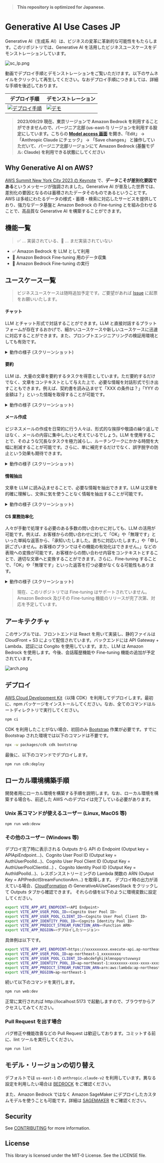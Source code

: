 > **This repository is optimized for Japanese.**

# Generative AI Use Cases JP

Generative AI（生成系 AI）は、ビジネスの変革に革新的な可能性をもたらします。このリポジトリでは、Generative AI を活用したビジネスユースケースをデモンストレーションしています。

![sc_lp.png](/imgs/sc_lp.png)

動画でデプロイ手順とデモンストレーションをご覧いただけます。以下のサムネイルをクリックして再生してください。なおデプロイ手順につきましては、詳細な手順を後述しております。

| **デプロイ手順**                                                                                             | **デモンストレーション**                                                                             |
|--------------------------------------------------------------------------------------------------------------|------------------------------------------------------------------------------------------------------|
| [![デプロイ手順](https://img.youtube.com/vi/9sMA17OKP1k/0.jpg)](https://www.youtube.com/watch?v=9sMA17OKP1k) | [![デモ](https://img.youtube.com/vi/rkKZZSuVZUU/0.jpg)](https://www.youtube.com/watch?v=rkKZZSuVZUU) |

> **2023/09/29 現在、東京リージョンで Amazon Bedrock を利用することができませんので、バージニア北部 (us-east-1) リージョンを利用する設定にしています。こちらの [Model access 画面](https://us-east-1.console.aws.amazon.com/bedrock/home?region=us-east-1#/modelaccess) を開き、「Edit」 → 「Anthropic Claude にチェック」 → 「Save changes」 と操作していただいて、バージニア北部リージョンにて Amazon Bedrock (基盤モデル: Claude) を利用できる状態にしてください**

## Why Generative AI on AWS?

[AWS Summit New York City 2023 の Keynote](https://www.youtube.com/watch?v=1PkABWCJINM&t=1652s) で、**データこそが差別化要因である**というメッセージが強調されました。Generative AI が普及した世界では、差別化の要因となるのは蓄積されたデータそのものであるということです。AWS は多岐にわたるデータの様式・蓄積・検索に対応したサービスを提供しており、強力なデータ基盤と Amazon Bedrock の Fine-tuning とを組み合わせることで、高品質な Generative AI を構築することができます。

## 機能一覧

> :white_check_mark: ... 実装されている、:construction: ... まだ実装されていない

- :white_check_mark: Amazon Bedrock を LLM として利用
- :construction: Amazon Bedrock Fine-tuning 用のデータ収集
- :construction: Amazon Bedrock Fine-tuning の実行

## ユースケース一覧

> ビジネスユースケースは随時追加予定です。ご要望があれば [Issue](https://github.com/aws-samples/generative-ai-use-cases-jp/issues) に起票をお願いいたします。

#### チャット

LLM とチャット形式で対話することができます。LLM と直接対話するプラットフォームが存在するおかげで、細かいユースケースや新しいユースケースに迅速に対応することができます。また、プロンプトエンジニアリングの検証用環境としても有効です。

<details>
  <summary>動作の様子 (スクリーンショット)</summary>
  <img src="/imgs/usecase_chat.gif"/>
</details>

#### 要約

LLM は、大量の文章を要約するタスクを得意としています。ただ要約するだけでなく、文章をコンテキストとして与えた上で、必要な情報を対話形式で引き出すこともできます。例えば、契約書を読み込ませて「XXX の条件は？」「YYY の金額は？」といった情報を取得することが可能です。

<details>
  <summary>動作の様子 (スクリーンショット)</summary>
  <img src="/imgs/usecase_summarize.gif"/>
</details>

#### メール作成

ビジネスメールの作成を日常的に行う人々は、形式的な挨拶や敬語の繰り返しではなく、メールの内容に集中したいと考えているでしょう。LLM を使用することで、そのような冗長なタスクを極力減らし、ルーチンワークにかかる時間を大幅に削減することが可能です。さらに、単に補完するだけでなく、誤字脱字の防止という効果も期待できます。

<details>
  <summary>動作の様子 (スクリーンショット)</summary>
  <img src="/imgs/usecase_mail.gif"/>
</details>

#### 情報抽出

文章を LLM に読み込ませることで、必要な情報を抽出できます。LLM は文章を的確に理解し、文体に気を使うことなく情報を抽出することが可能です。

<details>
  <summary>動作の様子 (スクリーンショット)</summary>
  <img src="/imgs/usecase_extract.gif"/>
</details>

#### CS 業務効率化

人々が手動で処理する必要のある多数の問い合わせに対しても、LLM の活用が可能です。例えば、お客様からの問い合わせに対して「OK」や「無理です」といった単純な返答から、「承知いたしました。直ちに対応いたします。」や「申し訳ございません。お客様のプランではその機能の有効化はできません。」などの表現への変換が可能です。お客様からの問い合わせ内容をコンテキストとすることで、適切な文章へと変換することができます。さらに、Fine-tuning することで、「OK」や「無理です」といった返答を打つ必要がなくなる可能性もあります。

<details>
  <summary>動作の様子 (スクリーンショット)</summary>
  <img src="/imgs/usecase_cs.gif"/>
</details>

> 現在、このリポジトリでは Fine-tuning はサポートされていません。
> Amazon Bedrock 及びその Fine-tuning 機能のリリースが完了次第、対応を予定しています。

## アーキテクチャ

このサンプルでは、フロントエンドは React を用いて実装し、静的ファイルは CloudFront + S3 によって配信されています。バックエンドには API Gateway + Lambda、認証には Congito を使用しています。また、LLM は Amazon Bedrock を使用します。今後、会話履歴機能や Fine-tuning 機能の追加が予定されています。

![arch.png](/imgs/arch.png)

## デプロイ

[AWS Cloud Development Kit](https://aws.amazon.com/jp/cdk/)（以降 CDK）を利用してデプロイします。最初に、npm パッケージをインストールしてください。なお、全てのコマンドはルートディレクトリで実行してください。

```bash
npm ci
```

CDK を利用したことがない場合、初回のみ [Bootstrap](https://docs.aws.amazon.com/ja_jp/cdk/v2/guide/bootstrapping.html) 作業が必要です。すでに Bootstrap された環境では以下のコマンドは不要です。

```bash
npx -w packages/cdk cdk bootstrap
```

最後に、以下のコマンドでデプロイします。

```bash
npm run cdk:deploy
```

## ローカル環境構築手順

開発者用にローカル環境を構築する手順を説明します。なお、ローカル環境を構築する場合も、前述した AWS へのデプロイは完了している必要があります。

### Unix 系コマンドが使えるユーザー (Linux, MacOS 等)

```bash
npm run web:devw
```

### その他のユーザー (Windows 等)

デプロイ完了時に表示される Outputs から API の Endpoint (Output key = APIApiEndpoint...)、Cognito User Pool ID (Output key = AuthUserPoolId...)、Cognito User Pool Client ID (Output Key = AuthUserPoolClientId...) 、Cognito Identity Pool ID (Output Key = AuthIdPoolId...)、レスポンスストリーミングの Lambda 関数の ARN (Output Key = APIPredictStreamFunctionArn...) を取得します。
デプロイ時の出力が消えている場合、[CloudFormation](https://console.aws.amazon.com/cloudformation/home) の GenerativeAiUseCasesStack をクリックして Outputs タブから確認できます。
それらの値を以下のように環境変数に設定してください。

```bash
export VITE_APP_API_ENDPOINT=<API Endpoint>
export VITE_APP_USER_POOL_ID=<Cognito User Pool ID>
export VITE_APP_USER_POOL_CLIENT_ID=<Cognito User Pool Client ID>
export VITE_APP_IDENTITY_POOL_ID=<Cognito Identity Pool ID>
export VITE_APP_PREDICT_STREAM_FUNCTION_ARN=<Function ARN>
export VITE_APP_REGION=<デプロイしたリージョン>
```

具体例は以下です。

```bash
export VITE_APP_API_ENDPOINT=https://xxxxxxxxxx.execute-api.ap-northeast-1.amazonaws.com/api/
export VITE_APP_USER_POOL_ID=ap-northeast-1_xxxxxxxxx
export VITE_APP_USER_POOL_CLIENT_ID=abcdefghijklmnopqrstuvwxyz
export VITE_APP_IDENTITY_POOL_ID=ap-northeast-1:xxxxxxxx-xxxx-xxxx-xxxxxxxxxxxxxxxxx
export VITE_APP_PREDICT_STREAM_FUNCTION_ARN=arn:aws:lambda:ap-northeast-1:000000000000:function:FunctionName
export VITE_APP_REGION=ap-northeast-1
```

続いて以下のコマンドを実行します。

```bash
npm run web:dev
```

正常に実行されれば http://localhost:5173 で起動しますので、ブラウザからアクセスしてみてください。

### Pull Request を出す場合

バグ修正や機能改善などの Pull Request は歓迎しております。コミットする前に、lint ツールを実行してください。

```bash
npm run lint
```

## モデル・リージョンの切り替え

デフォルトでは `us-east-1` の `anthropic.claude-v2` を利用しています。異なる設定を利用したい場合は [BEDROCK](docs/BEDROCK.md) をご確認ください。

また、Amazon Bedrock ではなく Amazon SageMaker にデプロイしたカスタムモデルを使うことも可能です。詳細は [SAGEMAKER](docs/SAGEMAKER.md) をご確認ください。

## Security

See [CONTRIBUTING](CONTRIBUTING.md#security-issue-notifications) for more information.

## License

This library is licensed under the MIT-0 License. See the LICENSE file.

